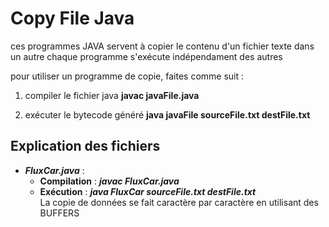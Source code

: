 # Copy File Java

ces programmes JAVA servent à copier le contenu d'un fichier texte dans un autre 
chaque programme s'exécute indépendament des autres 

pour utiliser un programme de copie, faites comme suit :
  1. compiler le fichier java 
      **javac javaFile.java**
  
  2. exécuter le bytecode généré
      **java javaFile sourceFile.txt destFile.txt**
      
## Explication des fichiers 
- ***FluxCar.java*** : 
    - **Compilation** : ***javac FluxCar.java***
    - **Exécution** : ***java FluxCar sourceFile.txt destFile.txt***<br>
La copie de données se fait caractère par caractère en utilisant des BUFFERS
      
